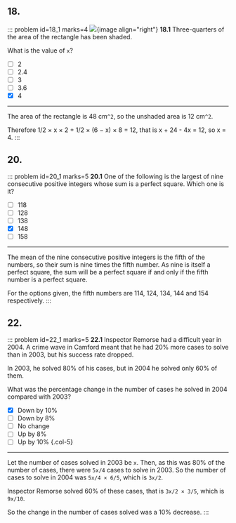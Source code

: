 


## 18.

::: problem id=18_1 marks=4
![](/resources/2005-imc/18-rectangle.jpg){image align="right"}
__18.1__ Three-quarters of the area of the rectangle has been shaded.  

What is the value of `x`?

* [ ] 2
* [ ] 2.4
* [ ] 3
* [ ] 3.6
* [x] 4

---

The area of the rectangle is 48 cm`^2`, so the unshaded area is 12 cm`^2`.  

Therefore 1/2 × x × 2 + 1/2 × (6 − x) × 8 = 12, that is x + 24 - 4x = 12, so x = 4.
:::


## 20.

::: problem id=20_1 marks=5
__20.1__ One of the following is the largest of nine consecutive positive integers whose sum is a perfect square. Which one is it?

* [ ] 118
* [ ] 128
* [ ] 138
* [x] 148
* [ ] 158

---

The mean of the nine consecutive positive integers is the fifth of the numbers, so their sum is nine times the fifth number. As nine is itself a perfect square, the sum will be a perfect square if and only if the fifth number is a perfect square.  

For the options given, the fifth numbers are 114, 124, 134, 144 and 154 respectively.
:::


## 22.

::: problem id=22_1 marks=5
__22.1__ Inspector Remorse had a difficult year in 2004. A crime wave in Camford meant that he had 20% more cases to solve than in 2003, but his success rate dropped.  

In 2003, he solved 80% of his cases, but in 2004 he solved only 60% of them.  

What was the percentage change in the number of cases he solved in 2004 compared with 2003?

* [x] Down by 10%
* [ ] Down by 8%
* [ ] No change
* [ ] Up by 8%
* [ ] Up by 10%
{.col-5}

---

Let the number of cases solved in 2003 be `x`. Then, as this was 80% of the number of cases, there were `5x/4` cases to solve in 2003. So the number of cases to solve in 2004 was `5x/4 × 6/5`, which is `3x/2`.  

Inspector Remorse solved 60% of these cases, that is `3x/2 × 3/5`, which is `9x/10`.  

So the change in the number of cases solved was a 10% decrease.
:::
